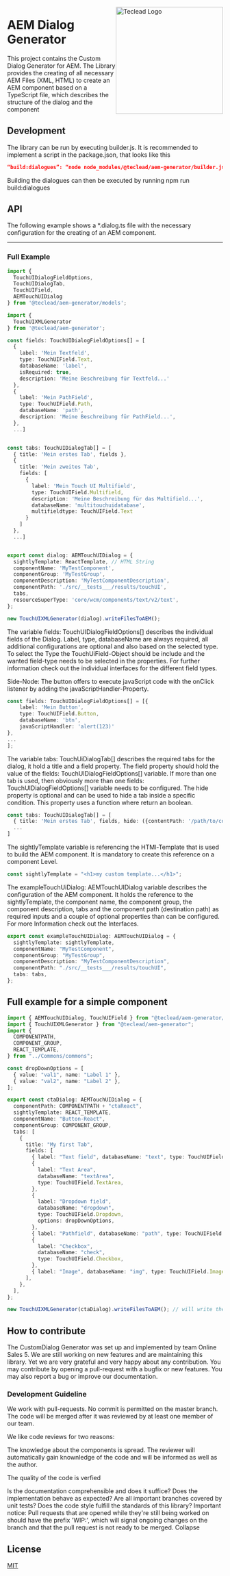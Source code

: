 <img src="https://teclead.de/assets/custom_img/teclead_black.svg"
     alt="Teclead Logo"
     style="float: right; width:250px" />

# AEM Dialog Generator

This project contains the Custom Dialog Generator for AEM. The Library provides the creating of all necessary AEM Files (XML, HTML) to create an AEM component
based on a TypeScript file, which describes the structure of the dialog and the component

## Development

The library can be run by executing builder.js. It is recommended to implement a script in the package.json, that looks like this

```json
“build:dialogues”: “node node_modules/@teclead/aem-generator/builder.js”,
```

Building the dialogues can then be executed by running npm run build:dialogues

## API

The following example shows a \*.dialog.ts file with the necessary configuration for the creating of an AEM component.

---

### Full Example

```typescript
import {
  TouchUIDialogFieldOptions,
  TouchUIDialogTab,
  TouchUIField,
  AEMTouchUIDialog
} from '@teclead/aem-generator/models';

import {
  TouchUIXMLGenerator
} from '@teclead/aem-generator';

const fields: TouchUIDialogFieldOptions[] = [
  {
    label: 'Mein Textfeld',
    type: TouchUIField.Text,
    databaseName: 'label',
    isRequired: true,
    description: 'Meine Beschreibung für Textfeld...'
  },
  {
    label: 'Mein PathField',
    type: TouchUIField.Path,
    databaseName: 'path',
    description: 'Meine Beschreibung für PathField...',
  },
  ...]


const tabs: TouchUIDialogTab[] = [
  { title: 'Mein erstes Tab', fields },
  {
    title: 'Mein zweites Tab',
    fields: [
      {
        label: 'Mein Touch UI Multifield',
        type: TouchUIField.Multifield,
        description: 'Meine Beschreibung für das Multifield...',
        databaseName: 'multitouchuidatabase',
        multifieldtype: TouchUIField.Text
      }
    ]
  },
  ...]


export const dialog: AEMTouchUIDialog = {
  sightlyTemplate: ReactTemplate, // HTML String
  componentName: 'MyTestComponent',
  componentGroup: 'MyTestGroup',
  componentDescription: 'MyTestComponentDescription',
  componentPath: './src/__tests___/results/touchUI',
  tabs,
  resourceSuperType: 'core/wcm/components/text/v2/text',
};

new TouchUIXMLGenerator(dialog).writeFilesToAEM();
```

The variable fields: TouchUIDialogFieldOptions[] describes the individual fields of the Dialog. Label, type, databaseName are always required,
all additional configurations are optional and also based on the selected type. To select the Type the TouchUiField-Object should be include and the wanted field-type needs to be selected in the properties. For further information check out the individual interfaces for the different field types.

Side-Node: The button offers to execute javaScript code with the onClick listener by adding the javaScriptHandler-Property.

```typescript
const fields: TouchUIDialogFieldOptions[] = [{
    label: 'Mein Button',
    type: TouchUIField.Button,
    databaseName: 'btn',
    javaScriptHandler: 'alert(123)'
},
...
];
```

The variable tabs: TouchUiDialogTab[] describes the required tabs for the dialog, it hold a title and a field property. The field property should hold the value of the fields: TouchUIDialogFieldOptions[] variable. If more than one tab is used, then obviously more than one fields: TouchUIDialogFieldOptions[] variable needs to be configured. The hide property is optional and can be used to hide a tab inside a specific condition. This property uses a function where return an boolean.

```typescript
const tabs: TouchUIDialogTab[] = [
  { title: 'Mein erstes Tab', fields, hide: ({contentPath: '/path/to/content'}) => contentPath.includes('/to') },
  ...
]
```

The sightlyTemplate variable is referencing the HTMl-Template that is used to build the AEM component. It is mandatory to create this reference on a component Level.

```typescript
const sightlyTemplate = "<h1>my custom template...</h1>";
```

The exampleTouchUiDialog: AEMTouchUIDialog variable describes the configuration of the AEM component. It holds the reference to the sightlyTemplate, the component name, the component group, the component description, tabs and the component path (destination path) as required inputs and a couple of optional properties than can be configured. For more Information check out the Interfaces.

```typescript
export const exampleTouchUIDialog: AEMTouchUIDialog = {
  sightlyTemplate: sightlyTemplate,
  componentName: "MyTestComponent",
  componentGroup: "MyTestGroup",
  componentDescription: "MyTestComponentDescription",
  componentPath: "./src/__tests___/results/touchUI",
  tabs: tabs,
};
```

## Full example for a simple component

```typescript
import { AEMTouchUIDialog, TouchUIField } from "@teclead/aem-generator/models";
import { TouchUIXMLGenerator } from "@teclead/aem-generator";
import {
  COMPONENTPATH,
  COMPONENT_GROUP,
  REACT_TEMPLATE,
} from "../Commons/commons";

const dropDownOptions = [
  { value: "val1", name: "Label 1" },
  { value: "val2", name: "Label 2" },
];

export const ctaDialog: AEMTouchUIDialog = {
  componentPath: COMPONENTPATH + "ctaReact",
  sightlyTemplate: REACT_TEMPLATE,
  componentName: "Button-React",
  componentGroup: COMPONENT_GROUP,
  tabs: [
    {
      title: "My first Tab",
      fields: [
        { label: "Text field", databaseName: "text", type: TouchUIField.Text },
        {
          label: "Text Area",
          databaseName: "textArea",
          type: TouchUIField.TextArea,
        },
        {
          label: "Dropdown field",
          databaseName: "dropdown",
          type: TouchUIField.Dropdown,
          options: dropDownOptions,
        },
        { label: "Pathfield", databaseName: "path", type: TouchUIField.Path },
        {
          label: "Checkbox",
          databaseName: "check",
          type: TouchUIField.Checkbox,
        },
        { label: "Image", databaseName: "img", type: TouchUIField.Imagefield },
      ],
    },
  ],
};

new TouchUIXMLGenerator(ctaDialog).writeFilesToAEM(); // will write the files when npm build:dialogues is called
```

## How to contribute

The CustomDialog Generator was set up and implemented by team Online Sales 5. We are still working on new features and are maintaining this library. Yet we are very grateful and very happy about any contribution. You may contribute by opening a pull-request with a bugfix or new features. You may also report a bug or improve our documentation.

### Development Guideline

We work with pull-requests. No commit is permitted on the master branch. The code will be merged after it was reviewed by at least one member of our team.

We like code reviews for two reasons:

The knowledge about the components is spread. The reviewer will automatically gain knownledge of the code and will be informed as well as the author.

The quality of the code is verfied

Is the documentation comprehensible and does it suffice?
Does the implementation behave as expected?
Are all important branches covered by unit tests?
Does the code style fulfill the standards of this library?
Important notice: Pull requests that are opened while they're still being worked on should have the prefix 'WIP:', which will signal ongoing changes on the branch and that the pull request is not ready to be merged.
Collapse

## License

[MIT](https://teclead.de/#contact)

